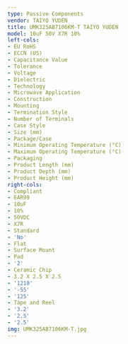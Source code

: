 ```yaml
---
type: Passive Components
vendor: TAIYO YUDEN
title: UMK325AB7106KM-T TAIYO YUDEN
model: 10uF 50V X7R 10%
left-cols:
- EU RoHS
- ECCN (US)
- Capacitance Value
- Tolerance
- Voltage
- Dielectric
- Technology
- Microwave Application
- Construction
- Mounting
- Termination Style
- Number of Terminals
- Case Style
- Size (mm)
- Package/Case
- Minimum Operating Temperature (°C)
- Maximum Operating Temperature (°C)
- Packaging
- Product Length (mm)
- Product Depth (mm)
- Product Height (mm)
right-cols:
- Compliant
- EAR99
- 10uF
- 10%
- 50VDC
- X7R
- Standard
- 'No'
- Flat
- Surface Mount
- Pad
- '2'
- Ceramic Chip
- 3.2 X 2.5 X 2.5
- '1210'
- '-55'
- '125'
- Tape and Reel
- '3.2'
- '2.5'
- '2.5'
img: UMK325AB7106KM-T.jpg
---
```

